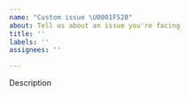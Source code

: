 ```yaml
---
name: "Custom issue \U0001F528"
about: Tell us about an issue you're facing
title: ''
labels: ''
assignees: ''

---
```


Description
